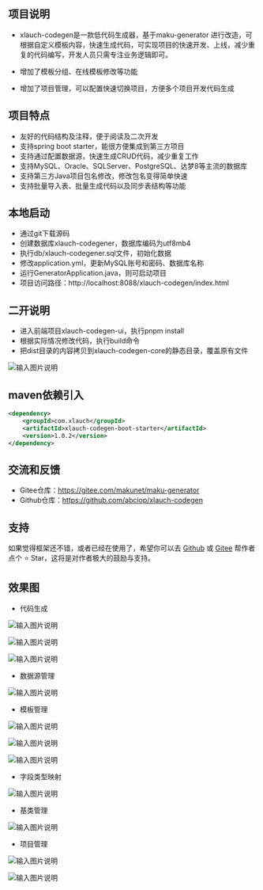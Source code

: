 ## 项目说明
- xlauch-codegen是一款低代码生成器，基于maku-generator 进行改造，可根据自定义模板内容，快速生成代码，可实现项目的快速开发、上线，减少重复的代码编写，开发人员只需专注业务逻辑即可。

- 增加了模板分组、在线模板修改等功能

- 增加了项目管理，可以配置快速切换项目，方便多个项目开发代码生成 

  


## 项目特点
- 友好的代码结构及注释，便于阅读及二次开发
- 支持spring boot starter，能很方便集成到第三方项目
- 支持通过配置数据源，快速生成CRUD代码，减少重复工作
- 支持MySQL、Oracle、SQLServer、PostgreSQL、达梦8等主流的数据库
- 支持第三方Java项目包名修改，修改包名变得简单快速
- 支持批量导入表、批量生成代码以及同步表结构等功能

## 本地启动
- 通过git下载源码
- 创建数据库xlauch-codegener，数据库编码为utf8mb4
- 执行db/xlauch-codegener.sql文件，初始化数据
- 修改application.yml，更新MySQL账号和密码、数据库名称
- 运行GeneratorApplication.java，则可启动项目
- 项目访问路径：http://localhost:8088/xlauch-codegen/index.html

## 二开说明
- 进入前端项目xlauch-codegen-ui，执行pnpm install
- 根据实际情况修改代码，执行build命令 
- 把dist目录的内容拷贝到xlauch-codegen-core的静态目录，覆盖原有文件

![输入图片说明](images/img.png)




## maven依赖引入
```xml
<dependency>
    <groupId>com.xlauch</groupId>
    <artifactId>xlauch-codegen-boot-starter</artifactId>
    <version>1.0.2</version>
</dependency>
```

## 交流和反馈 
- Gitee仓库：https://gitee.com/makunet/maku-generator
- Github仓库：https://github.com/abciop/xlauch-codegen

 

## 支持
如果觉得框架还不错，或者已经在使用了，希望你可以去 [Github](https://github.com/abciop/xlauch-codegen) 或 [Gitee](https://gitee.com/makunet/maku-generator) 帮作者点个 ⭐ Star，这将是对作者极大的鼓励与支持。


## 效果图

* 代码生成

![输入图片说明](images/1.png)

![输入图片说明](images/2.png)

![输入图片说明](images/3.png)

* 数据源管理

![输入图片说明](images/5.png)

* 模板管理

![输入图片说明](images/6.png)

![输入图片说明](images/7.png)

![输入图片说明](images/8.png)

* 字段类型映射

![输入图片说明](images/9.png)

* 基类管理

![输入图片说明](images/10.png)

* 项目管理

![输入图片说明](images/11.png)

![输入图片说明](images/12.png)

